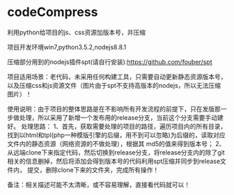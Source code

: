 # codeCompress
利用python给项目的js、css资源加版本号，并压缩

项目开发环境win7,python3.5.2,nodejs8.8.1

压缩部分用到的nodejs插件spt(请自行安装):https://github.com/fouber/spt

项目适用场景：老代码，未采用任何构建工具，只需要自动更新静态资源版本号，以及压缩css和js资源文件（图片由于spt不支持高版本的nodejs，所以无法压缩图片）！

使用说明：由于项目的整体思路是在不影响所有开发流程的前提下，只在发版那一步做处理，所以采用了新增一个发布用的release分支，当前这个分支需要手动建好。
处理思路：
1、首先，获取需要处理的项目的路径，遍历项目内的所有目录，找到以html和tpl(php一种模版引擎的后缀，用不到可以忽略)为后缀的，读取对应文件内的静态资源（网络资源的不做处理），根据其
   md5的值来得到版本号；
2、从远端clone下来指定代码，然后切换到release分支，将release分支内的除了git相关的信息删掉，然后将添加会得到版本号的代码利用spt压缩并同步到release文件内，
   提交，删除clone下来的文件夹，完成所有操作！
   
   
备注：相关描述可能不太清晰，或不容易理解，直接看代码就可以！



